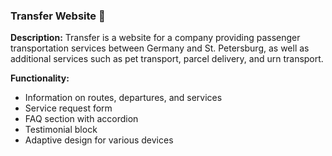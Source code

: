 ### Transfer Website 🚏
**Description:** Transfer is a website for a company providing passenger transportation services between Germany and St. Petersburg, as well as additional services such as pet transport, parcel delivery, and urn transport.

**Functionality:**
- Information on routes, departures, and services
- Service request form
- FAQ section with accordion
- Testimonial block
- Adaptive design for various devices